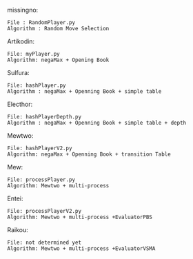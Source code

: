 missingno:
    
    File : RandomPlayer.py
    Algorithm : Random Move Selection

Artikodin:

    File: myPlayer.py
    Algorithm: negaMax + Opening Book

Sulfura:

    File: hashPlayer.py
    Algorithm : negaMax + Openning Book + simple table

Electhor:

    File: hashPlayerDepth.py
    Algorithm : negaMax + Openning Book + simple table + depth 

Mewtwo:

    File: hashPlayerV2.py
    Algorithm: negaMax + Openning Book + transition Table

Mew:
    
    File: processPlayer.py
    Algorithm: Mewtwo + multi-process

Entei:

    File: processPlayerV2.py
    Algorithm: Mewtwo + multi-process +EvaluatorPBS

Raikou:
    
    File: not determined yet
    Algorithm: Mewtwo + multi-process +EvaluatorVSMA
